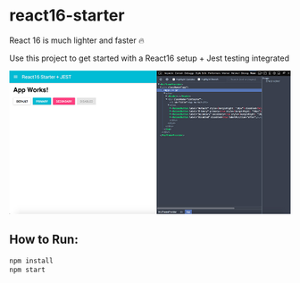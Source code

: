 # react16-starter
React 16 is much lighter and faster 🔥

Use this project to get started with a React16 setup + Jest testing integrated

<img src="preview.jpg" />

## How to Run:
```shell
npm install
npm start
```
